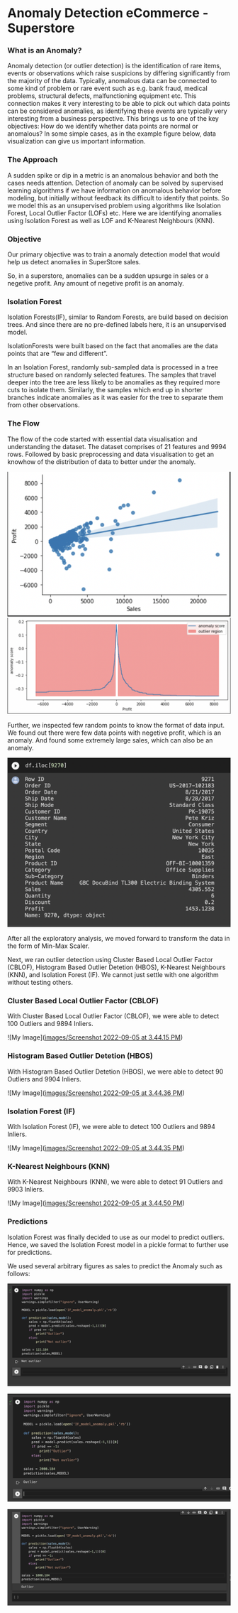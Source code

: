 # Anomaly Detection eCommerce - Superstore

### What is an Anomaly?

Anomaly detection (or outlier detection) is the identification of rare items, events or observations which raise suspicions by differing significantly from the majority of the data. Typically, anomalous data can be connected to some kind of problem or rare event such as e.g. bank fraud, medical problems, structural defects, malfunctioning equipment etc. This connection makes it very interesting to be able to pick out which data points can be considered anomalies, as identifying these events are typically very interesting from a business perspective.
This brings us to one of the key objectives: How do we identify whether data points are normal or anomalous? In some simple cases, as in the example figure below, data visualization can give us important information.

### The Approach

A sudden spike or dip in a metric is an anomalous behavior and both the cases needs attention. Detection of anomaly can be solved by supervised learning algorithms if we have information on anomalous behavior before modeling, but initially without feedback its difficult to identify that points. So we model this as an unsupervised problem using algorithms like Isolation Forest, Local Outlier Factor (LOFs) etc. Here we are identifying anomalies using Isolation Forest as well as LOF and K-Nearest Neighbours (KNN).

### Objective

Our primary objective was to train a anomaly detection model that would help us detect anomalies in SuperStore sales.

So, in a superstore, anomalies can be a sudden upsurge in sales or a negetive profit. Any amount of negetive profit is an anomaly.

### Isolation Forest

Isolation Forests(IF), similar to Random Forests, are build based on decision trees. And since there are no pre-defined labels here, it is an unsupervised model.

IsolationForests were built based on the fact that anomalies are the data points that are “few and different”.

In an Isolation Forest, randomly sub-sampled data is processed in a tree structure based on randomly selected features. The samples that travel deeper into the tree are less likely to be anomalies as they required more cuts to isolate them. Similarly, the samples which end up in shorter branches indicate anomalies as it was easier for the tree to separate them from other observations.

### The Flow

The flow of the code started with essential data visualisation and understanding the dataset. The dataset comprises of 21 features and 9994 rows. Followed by basic preprocessing and data visualisation to get an knowhow of the distribution of data to better under the anomaly.

![MyImage](https://raw.githubusercontent.com/whodoibenow/Anomaly-Detection---eCommerce/main/Screenshot%202022-09-05%20at%203.43.39%20PM.png)
![Plot](https://github.com/whodoibenow/Anomaly-Detection---eCommerce/raw/main/Screenshot%202022-09-05%20at%203.43.49%20PM.png)

Further, we inspected few random points to know the format of data input. We found out there were few data points with negetive profit, which is an anomaly. And found some extremely large sales, which can also be an anomaly. 

![My Image](https://github.com/whodoibenow/Anomaly-Detection---eCommerce/raw/main/Screenshot%202022-09-05%20at%203.45.20%20PM.png)

After all the exploratory analysis, we moved forward to transform the data in the form of Min-Max Scaler.

Next, we ran outlier detection using Cluster Based Local Outlier Factor (CBLOF), Histogram Based Outlier Detetion (HBOS), K-Nearest Neighbours (KNN), and Isolation Forest (IF). We cannot just settle with one algorithm without testing others.

### Cluster Based Local Outlier Factor (CBLOF)

With Cluster Based Local Outlier Factor (CBLOF), we were able to detect 100 Outliers and 9894 Inliers.

![My Image]([images/Screenshot 2022-09-05 at 3.44.15 PM](https://github.com/whodoibenow/Anomaly-Detection---eCommerce/raw/main/Screenshot%202022-09-05%20at%203.44.15%20PM.png))

### Histogram Based Outlier Detetion (HBOS)

With Histogram Based Outlier Detetion (HBOS), we were able to detect 90 Outliers and 9904 Inliers.

![My Image]([images/Screenshot 2022-09-05 at 3.44.36 PM](https://github.com/whodoibenow/Anomaly-Detection---eCommerce/raw/main/Screenshot%202022-09-05%20at%203.44.26%20PM.png))

### Isolation Forest (IF)

With Isolation Forest (IF), we were able to detect 100 Outliers and 9894 Inliers. 

![My Image]([images/Screenshot 2022-09-05 at 3.44.35 PM](https://github.com/whodoibenow/Anomaly-Detection---eCommerce/raw/main/Screenshot%202022-09-05%20at%203.44.35%20PM.png))

### K-Nearest Neighbours (KNN)

With K-Nearest Neighbours (KNN), we were able to detect 91 Outliers and 9903 Inliers.

![My Image]([images/Screenshot 2022-09-05 at 3.44.50 PM](https://github.com/whodoibenow/Anomaly-Detection---eCommerce/raw/main/Screenshot%202022-09-05%20at%203.44.50%20PM.png))


### Predictions

Isolation Forest was finally decided to use as our model to predict outliers. Hence, we saved the Isolation Forest model in a pickle format to further use for predictions.

We used several arbitrary figures as sales to predict the Anomaly such as follows:

![My Image](https://github.com/whodoibenow/Anomaly-Detection---eCommerce/raw/main/Screenshot%202022-09-05%20at%203.56.20%20PM.png)

![My Image](https://github.com/whodoibenow/Anomaly-Detection---eCommerce/raw/main/Screenshot%202022-09-05%20at%203.56.32%20PM.png)

![My Image](https://github.com/whodoibenow/Anomaly-Detection---eCommerce/raw/main/Screenshot%202022-09-05%20at%203.56.49%20PM.png)





